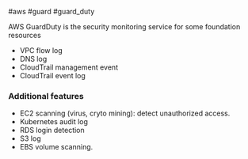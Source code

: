 #aws #guard #guard_duty

AWS GuardDuty is the security monitoring service for some foundation resources
- VPC flow log
- DNS log
- CloudTrail management event
- CloudTrail event log

### **Additional features**
- EC2 scanning (virus, cryto mining): detect unauthorized access.
- Kubernetes audit log
- RDS login detection
- S3 log
- EBS volume scanning.